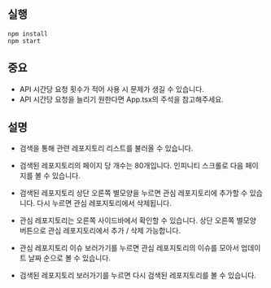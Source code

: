 ## 실행
 ```
 npm install
 npm start
 ```


## 중요

- API 시간당 요청 횟수가 적어 사용 시 문제가 생길 수 있습니다.
- API 시간당 요청을 늘리기 원한다면 App.tsx의 주석을 참고해주세요.


## 설명

- 검색을 통해 관련 레포지토리 리스트를 불러올 수 있습니다.

- 검색된 레포지토리의 페이지 당 개수는 80개입니다.
  인피니티 스크롤로 다음 페이지를 볼 수 있습니다.

- 검색된 레포지토리 상단 오른쪽 별모양을 누르면 관심 레포지토리에 추가할 수 있습니다.
  다시 누르면 관심 레포지토리에서 삭제됩니다.

- 관심 레포지토리는 오른쪽 사이드바에서 확인할 수 있습니다.
  상단 오른쪽 별모양 버튼으로 관심 레포지토리에서 추가 / 삭제 가능합니다.

- 관심 레포지토리 이슈 보러가기를 누르면 관심 레포지토리의 이슈를 모아서 업데이트 날짜 순으로 볼 수 있습니다.

- 검색된 레포지토리 보러가기를 누르면 다시 검색된 레포지토리를 볼 수 있습니다.